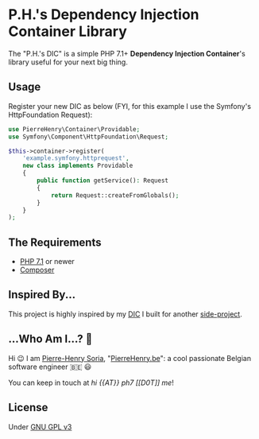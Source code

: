 # P.H.'s Dependency Injection Container Library

The "P.H.'s DIC" is a simple PHP 7.1+ **Dependency Injection Container**'s library useful for your next big thing.


## Usage

Register your new DIC as below (FYI, for this example I use the Symfony's HttpFoundation Request):

```php
use PierreHenry\Container\Providable;
use Symfony\Component\HttpFoundation\Request;

$this->container->register(
    'example.symfony.httprequest',
    new class implements Providable
    {
        public function getService(): Request
        {
            return Request::createFromGlobals();
        }
    }
);

```


## The Requirements

* [PHP 7.1](http://php.net/releases/7_1_0.php) or newer
* [Composer](https://getcomposer.org)


## Inspired By...

This project is highly inspired by my [DIC](https://github.com/Lifyzer/Lifyzer-WebApp-CMS/tree/master/Server/Core/Container) I built for another [side-project](https://lifyzer.com).


## ...Who Am I...? 🤔

Hi 😉 I am [Pierre-Henry Soria](http://ph7.me), "[PierreHenry.be](http://pierrehenry.be)": a cool passionate Belgian software engineer :belgium: :smiley:

You can keep in touch at *hi {{AT}} ph7 [[D0T]] me*!


## License

Under [GNU GPL v3](https://www.gnu.org/licenses/gpl-3.0.en.html)
